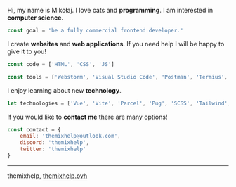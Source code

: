 Hi, my name is Mikołaj. I love cats and **programming**. I am interested in **computer science**.
```javascript
const goal = 'be a fully commercial frontend developer.'
```

I create **websites** and **web applications**. If you need help I will be happy to give it to you!
```javascript
const code = ['HTML', 'CSS', 'JS']
```
```javascript
const tools = ['Webstorm', 'Visual Studio Code', 'Postman', 'Termius', 'Figma']
```

I enjoy learning about new **technology**.
```javascript
let technologies = ['Vue', 'Vite', 'Parcel', 'Pug', 'SCSS', 'Tailwind', 'Axios', 'Strapi']
```

If you would like to **contact me** there are many options!
```javascript
const contact = {
    email: 'themixhelp@outlook.com',
    discord: 'themixhelp',
    twitter: 'themixhelp'
}
```

---
themixhelp, [themixhelp.ovh](https://themixhelp.ovh)
